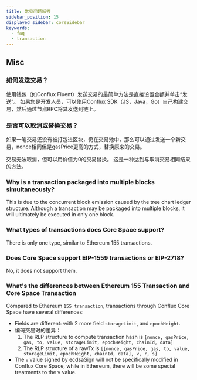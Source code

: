 ```yaml
---
title: 常见问题解答
sidebar_position: 15
displayed_sidebar: coreSidebar
keywords:
  - faq
  - transaction
---
```


## Misc

### 如何发送交易？

使用钱包（如Conflux Fluent）发送交易的最简单方法是直接设置金额并单击“发送”。 如果您是开发人员，可以使用Conflux SDK（JS，Java，Go）自己构建交易，然后通过节点RPC将其发送到链上。

### 是否可以取消或替换交易？

如果一笔交易还没有被打包进区块，仍在交易池中，那么可以通过发送一个新交易，nonce相同但是gasPrice更高的方式，替换原来的交易。

交易无法取消，但可以用价值为0的交易替换。 这是一种达到与取消交易相同结果的方法。

### Why is a transaction packaged into multiple blocks simultaneously?

This is due to the concurrent block emission caused by the tree chart ledger structure. Although a transaction may be packaged into multiple blocks, it will ultimately be executed in only one block.

### What types of transactions does Core Space support?

There is only one type, similar to Ethereum 155 transactions.

### Does Core Space support EIP-1559 transactions or EIP-2718?

No, it does not support them.

### What's the differences between Ethereum 155 Transaction and Core Space Transaction

Compared to Ethereum `155 transaction`, transactions through Conflux Core Space have several differences:

- Fields are different: with 2 more field `storageLimit`, and `epochHeight`.
- 编码交易时的差异：
  1. The RLP structure to compute transaction hash is `[nonce, gasPrice, gas, to, value, storageLimit, epochHeight, chainId, data]`
  2. The RLP structure of a rawTx is `[[nonce, gasPrice, gas, to, value, storageLimit, epochHeight, chainId, data], v, r, s]`
- The `v` value signed by ecdsaSign will not be specifically modified in Conflux Core Space, while in Ethereum, there will be some special treatments to the v value.
